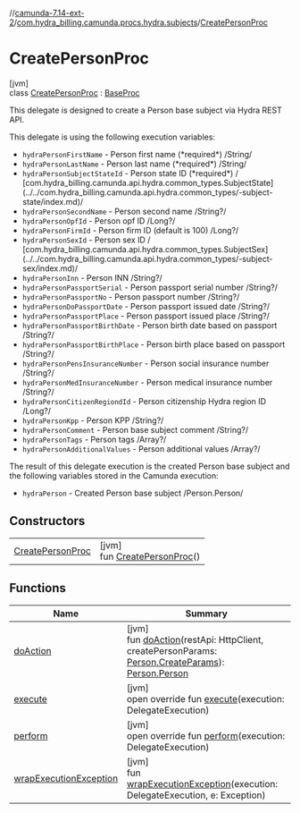 //[camunda-7.14-ext-2](../../../index.md)/[com.hydra_billing.camunda.procs.hydra.subjects](../index.md)/[CreatePersonProc](index.md)

# CreatePersonProc

[jvm]\
class [CreatePersonProc](index.md) : [BaseProc](../../com.hydra_billing.camunda.procs/-base-proc/index.md)

This delegate is designed to create a Person base subject via Hydra REST API.

This delegate is using the following execution variables:

<ul><li><code>hydraPersonFirstName</code> - Person first name (*required*) /String/</li><li><code>hydraPersonLastName</code> - Person last name (*required*) /String/</li><li><code>hydraPersonSubjectStateId</code> - Person state ID (*required*) / [com.hydra_billing.camunda.api.hydra.common_types.SubjectState](../../com.hydra_billing.camunda.api.hydra.common_types/-subject-state/index.md)/</li><li><code>hydraPersonSecondName</code> - Person second name /String?/</li><li><code>hydraPersonOpfId</code> - Person opf ID /Long?/</li><li><code>hydraPersonFirmId</code> - Person firm ID (default is 100) /Long?/</li><li><code>hydraPersonSexId</code> - Person sex ID / [com.hydra_billing.camunda.api.hydra.common_types.SubjectSex](../../com.hydra_billing.camunda.api.hydra.common_types/-subject-sex/index.md)/</li><li><code>hydraPersonInn</code> - Person INN /String?/</li><li><code>hydraPersonPassportSerial</code> - Person passport serial number /String?/</li><li><code>hydraPersonPassportNo</code> - Person passport number /String?/</li><li><code>hydraPersonDoPassportDate</code> - Person passport issued date /String?/</li><li><code>hydraPersonPassportPlace</code> - Person passport issued place /String?/</li><li><code>hydraPersonPassportBirthDate</code> - Person birth date based on passport /String?/</li><li><code>hydraPersonPassportBirthPlace</code> - Person birth place based on passport /String?/</li><li><code>hydraPersonPensInsuranceNumber</code> - Person social insurance number /String?/</li><li><code>hydraPersonMedInsuranceNumber</code> - Person medical insurance number /String?/</li><li><code>hydraPersonCitizenRegiondId</code> - Person citizenship Hydra region ID /Long?/</li><li><code>hydraPersonKpp</code> - Person KPP /String?/</li><li><code>hydraPersonComment</code> - Person base subject comment /String?/</li><li><code>hydraPersonTags</code> - Person tags /Array<String>?/</li><li><code>hydraPersonAdditionalValues</code> - Person additional values /Array<com.hydra_billing.camunda.api.hydra.common_types.AdditionalValue>?/</li></ul>

The result of this delegate execution is the created Person base subject and the following variables stored in the Camunda execution:

<ul><li><code>hydraPerson</code> - Created Person base subject /Person.Person/</li></ul>

## Constructors

| | |
|---|---|
| [CreatePersonProc](-create-person-proc.md) | [jvm]<br>fun [CreatePersonProc](-create-person-proc.md)() |

## Functions

| Name | Summary |
|---|---|
| [doAction](do-action.md) | [jvm]<br>fun [doAction](do-action.md)(restApi: HttpClient, createPersonParams: [Person.CreateParams](../../com.hydra_billing.camunda.api.hydra.rest.v2.subjects.persons/-person/-create-params/index.md)): [Person.Person](../../com.hydra_billing.camunda.api.hydra.rest.v2.subjects.persons/-person/-person/index.md) |
| [execute](../../com.hydra_billing.camunda.procs/-base-proc/execute.md) | [jvm]<br>open override fun [execute](../../com.hydra_billing.camunda.procs/-base-proc/execute.md)(execution: DelegateExecution) |
| [perform](perform.md) | [jvm]<br>open override fun [perform](perform.md)(execution: DelegateExecution) |
| [wrapExecutionException](../../com.hydra_billing.camunda.procs/-base-proc/wrap-execution-exception.md) | [jvm]<br>fun [wrapExecutionException](../../com.hydra_billing.camunda.procs/-base-proc/wrap-execution-exception.md)(execution: DelegateExecution, e: Exception) |
